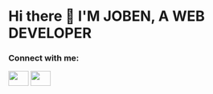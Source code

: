  <h1>Hi there 👋 I'M JOBEN, A WEB DEVELOPER
</h1>
<h3 align="left">Connect with me:</h3>
<p align="left">
<a href="your link" target="https://www.linkedin.com/in/jobenapao/"><img align="center" src="https://cdn.jsdelivr.net/npm/simple-icons@3.0.1/icons/linkedin.svg" alt="" height="30" width="40" class='text-white'/></a>
<a href="your link" target="https://www.facebook.com/apaobenjo/"><img align="center" src="https://cdn.jsdelivr.net/npm/simple-icons@3.0.1/icons/facebook.svg" alt="" height="30" width="40"  class='text-white'/></a>
</p>
